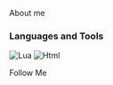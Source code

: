 About me

### Languages and Tools
![Lua](https://img.shields.io/badge/-Lua-090909?style=for-the-badge&logo=Lua)
![Html](https://img.shields.io/badge/-Html-090909?style=for-the-badge&logo=html)

Follow Me
